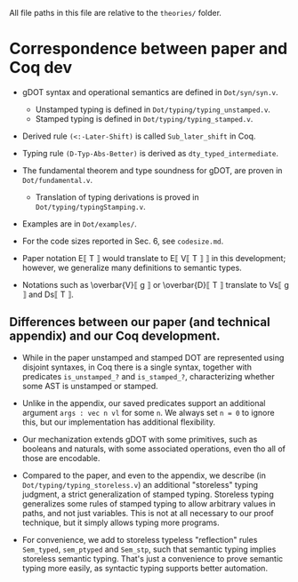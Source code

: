 All file paths in this file are relative to the `theories/` folder.

# Correspondence between paper and Coq dev

- gDOT syntax and operational semantics are defined in `Dot/syn/syn.v`.
  - Unstamped typing is defined in `Dot/typing/typing_unstamped.v`.
  - Stamped typing is defined in `Dot/typing/typing_stamped.v`.

- Derived rule `(<:-Later-Shift)` is called `Sub_later_shift` in Coq.

- Typing rule `(D-Typ-Abs-Better)` is derived as `dty_typed_intermediate`.

- The fundamental theorem and type soundness for gDOT, are proven in
  `Dot/fundamental.v`.
  - Translation of typing derivations is proved in
    `Dot/typing/typingStamping.v`.

- Examples are in `Dot/examples/`.

- For the code sizes reported in Sec. 6, see `codesize.md`.

- Paper notation E⟦ T ⟧ would translate to E⟦ V⟦ T ⟧ ⟧ in this development;
  however, we generalize many definitions to semantic types.

- Notations such as \overbar{V}⟦ g ⟧ or \overbar{D}⟦ T ⟧ translate to Vs⟦ g ⟧
  and Ds⟦ T ⟧.

## Differences between our paper (and technical appendix) and our Coq development.

- While in the paper unstamped and stamped DOT are represented using disjoint
  syntaxes, in Coq there is a single syntax, together with predicates
  `is_unstamped_?` and `is_stamped_?`, characterizing whether some AST is
  unstamped or stamped.

- Unlike in the appendix, our saved predicates support an additional argument
  `args : vec n vl` for some `n`. We always set `n = 0` to ignore this, but our
  implementation has additional flexibility.

- Our mechanization extends gDOT with some primitives, such as booleans and
  naturals, with some associated operations, even tho all of those are
  encodable.

- Compared to the paper, and even to the appendix, we describe (in
  `Dot/typing/typing_storeless.v`) an additional "storeless" typing judgment, a
  strict generalization of stamped typing.
  Storeless typing generalizes some rules of stamped typing to allow arbitrary
  values in paths, and not just variables. This is not at all necessary to our
  proof technique, but it simply allows typing more programs.

- For convenience, we add to storeless typeless "reflection" rules `Sem_typed`,
  `sem_ptyped` and `Sem_stp`, such that semantic typing implies storeless
  semantic typing. That's just a convenience to prove semantic typing more
  easily, as syntactic typing supports better automation.
